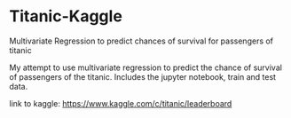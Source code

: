 # Titanic-Kaggle
Multivariate Regression to predict chances of survival for passengers of titanic


My attempt to use multivariate regression to predict the chance of survival of passengers of the titanic. Includes the jupyter notebook, train and test data.

link to kaggle: https://www.kaggle.com/c/titanic/leaderboard
